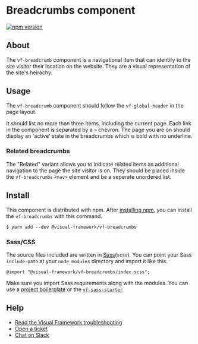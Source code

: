 # Breadcrumbs component

[![npm version](https://badge.fury.io/js/%40visual-framework%2Fvf-breadcrumbs.svg)](https://badge.fury.io/js/%40visual-framework%2Fvf-breadcrumbs)

## About

The `vf-breadcrumb` component is a navigational item that can identify to the site visitor their location on the website. They are a visual representation of the site's heirachy.

## Usage

The `vf-breadcrumb` component should follow the `vf-global-header` in the page layout.

It should list no more than three items, including the current page. Each link in the component is separated by a `>` chevron. The page you are on should display an 'active' state in the breadcrumbs which is bold with no underline.

### Related breadcrumbs

The "Related" variant allows you to indicate related items as additional navigation to the page the site visitor is on. They should be placed inside the `vf-breadcrumbs` `<nav>` element and be a seperate unordered list.

## Install

This component is distributed with npm. After [installing npm](https://www.npmjs.com/get-npm), you can install the `vf-breadcrumbs` with this command.

```
$ yarn add --dev @visual-framework/vf-breadcrumbs
```

### Sass/CSS

The source files included are written in [Sass](http://sass-lang.com)(`scss`). You can point your Sass `include-path` at your `node_modules` directory and import it like this.

```
@import "@visual-framework/vf-breadcrumbs/index.scss";
```

Make sure you import Sass requirements along with the modules. You can use a [project boilerplate](https://stable.visual-framework.dev/building/) or the [`vf-sass-starter`](https://stable.visual-framework.dev/components/vf-sass-starter/)

## Help

- [Read the Visual Framework troubleshooting](https://stable.visual-framework.dev/troubleshooting/)
- [Open a ticket](https://github.com/visual-framework/vf-core/issues)
- [Chat on Slack](https://join.slack.com/t/visual-framework/shared_invite/enQtNDAxNzY0NDg4NTY0LWFhMjEwNGY3ZTk3NWYxNWVjOWQ1ZWE4YjViZmY1YjBkMDQxMTNlNjQ0N2ZiMTQ1ZTZiMGM4NjU5Y2E0MjM3ZGQ)

